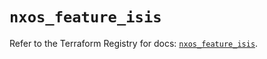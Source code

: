 # `nxos_feature_isis`

Refer to the Terraform Registry for docs: [`nxos_feature_isis`](https://registry.terraform.io/providers/ciscodevnet/nxos/0.5.10/docs/resources/feature_isis).
